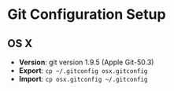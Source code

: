 # Git Configuration Setup


## OS X

* **Version**: git version 1.9.5 (Apple Git-50.3)
* **Export**: `cp ~/.gitconfig osx.gitconfig`
* **Import**: `cp osx.gitconfig ~/.gitconfig`

